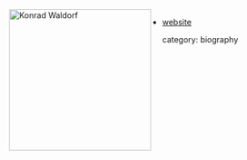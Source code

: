 <div style="float:left;margin:0 20px 10px 20px;"><img width = "250" src="http://ucb.konradwaldorf.de/portrait.jpg" alt="Konrad Waldorf" /></div>

* [website](http://ucb.konradwaldorf.de/)

category: biography